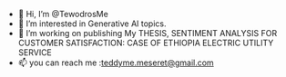- 👋 Hi, I’m @TewodrosMe
- 👀 I’m interested in Generative AI topics.
- 🌱 I’m working on publishing My THESIS, SENTIMENT ANALYSIS FOR CUSTOMER SATISFACTION: CASE 
OF ETHIOPIA ELECTRIC UTILITY SERVICE 
- 📫 you can reach me :teddyme.meseret@gmail.com

<!---
TewodrosMe/TewodrosMe is a ✨ special ✨ repository because its `README.md` (this file) appears on your GitHub profile.
You can click the Preview link to take a look at your changes.
--->
